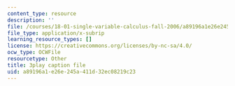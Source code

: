 ```yaml
---
content_type: resource
description: ''
file: /courses/18-01-single-variable-calculus-fall-2006/a89196a1e26e245a411d32ec08219c23_TpWQlKHPyJ4.srt
file_type: application/x-subrip
learning_resource_types: []
license: https://creativecommons.org/licenses/by-nc-sa/4.0/
ocw_type: OCWFile
resourcetype: Other
title: 3play caption file
uid: a89196a1-e26e-245a-411d-32ec08219c23
---
```

